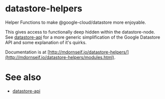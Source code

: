 # datastore-helpers

Helper Functions to make @google-cloud/datastore more enjoyable.

This gives access to functionally deep hidden within the datastore-node. See [datastore-api](https://www.npmjs.com/package/datastore-api) for a more generic simplification of the Google Datastore API and some explanation of it's quirks.


Documentation is at [http://mdornseif.io/datastore-helpers/](http://mdornseif.io/datastore-helpers/modules.html).

# See also

* [datastore-api](https://www.npmjs.com/package/datastore-api)
